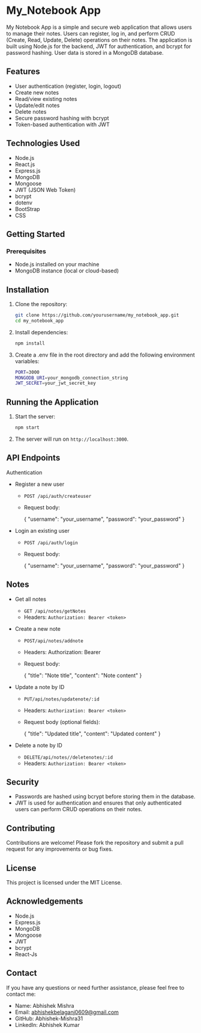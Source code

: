 # My_Notebook App

My Notebook App is a simple and secure web application that allows users to manage their notes. Users can register, log in, and perform CRUD (Create, Read, Update, Delete) operations on their notes. The application is built using Node.js for the backend, JWT for authentication, and bcrypt for password hashing. User data is stored in a MongoDB database.

## Features

- User authentication (register, login, logout)
- Create new notes
- Read/view existing notes
- Update/edit notes
- Delete notes
- Secure password hashing with bcrypt
- Token-based authentication with JWT

## Technologies Used

- Node.js
- React.js
- Express.js
- MongoDB
- Mongoose
- JWT (JSON Web Token)
- bcrypt
- dotenv
- BootStrap
- CSS

## Getting Started

### Prerequisites

- Node.js installed on your machine
- MongoDB instance (local or cloud-based)

## Installation

1. Clone the repository:
   ```bash
   git clone https://github.com/yourusername/my_notebook_app.git
   cd my_notebook_app
2. Install dependencies:
   ```bash
   npm install
3. Create a .env file in the root directory and add the following environment variables:
   ```bash
   PORT=3000
   MONGODB_URI=your_mongodb_connection_string
   JWT_SECRET=your_jwt_secret_key

## Running the Application

1. Start the server:
   ```bash
   npm start
2. The server will run on `http://localhost:3000`.

## API Endpoints
Authentication
* Register a new user
   * `POST /api/auth/createuser`
   * Request body:

        {
           "username": "your_username",
           "password": "your_password"
         }


* Login an existing user
   * `POST /api/auth/login`

   * Request body:

      {
          "username": "your_username",
          "password": "your_password"
      }

## Notes
* Get all notes
    * `GET /api/notes/getNotes`
    * Headers: `Authorization: Bearer <token>`

* Create a new note
    * `POST/api/notes/addnote`
    * Headers: Authorization: Bearer <token>
    * Request body:

       {
  "title": "Note title",
  "content": "Note content"
}

* Update a note by ID
    * `PUT/api/notes/updatenote/:id`
    * Headers: `Authorization: Bearer <token>`
    * Request body (optional fields):

      {
         "title": "Updated title",
         "content": "Updated content"
      }

* Delete a note by ID

    * `DELETE/api/notes//deletenotes/:id`
    *  Headers: `Authorization: Bearer <token>`

## Security
* Passwords are hashed using bcrypt before storing them in the database.
* JWT is used for authentication and ensures that only authenticated users can perform CRUD operations on their notes.

## Contributing
Contributions are welcome! Please fork the repository and submit a pull request for any improvements or bug fixes.

## License
This project is licensed under the MIT License.

## Acknowledgements
  * Node.js
* Express.js
* MongoDB
* Mongoose
* JWT
* bcrypt
* React-Js

## Contact
If you have any questions or need further assistance, please feel free to contact me:
* Name: Abhishek Mishra
* Email: abhishekbelaganj0609@gmail.com
* GitHub: Abhishek-Mishra31
* LinkedIn: Abhishek Kumar
 
